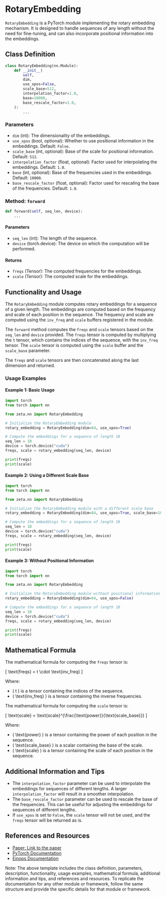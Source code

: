 # RotaryEmbedding

`RotaryEmbedding` is a PyTorch module implementing the rotary embedding mechanism. It is designed to handle sequences of any length without the need for fine-tuning, and can also incorporate positional information into the embeddings.

## Class Definition

```python
class RotaryEmbedding(nn.Module):
    def __init__(
        self,
        dim,
        use_xpos=False,
        scale_base=512,
        interpolation_factor=1.0,
        base=10000,
        base_rescale_factor=1.0,
    ):
        ...
```

### Parameters

- `dim` (int): The dimensionality of the embeddings.
- `use_xpos` (bool, optional): Whether to use positional information in the embeddings. Default: `False`.
- `scale_base` (int, optional): Base of the scale for positional information. Default: `512`.
- `interpolation_factor` (float, optional): Factor used for interpolating the embeddings. Default: `1.0`.
- `base` (int, optional): Base of the frequencies used in the embeddings. Default: `10000`.
- `base_rescale_factor` (float, optional): Factor used for rescaling the base of the frequencies. Default: `1.0`.

### Method: `forward`

```python
def forward(self, seq_len, device):
    ...
```

#### Parameters

- `seq_len` (int): The length of the sequence.
- `device` (torch.device): The device on which the computation will be performed.

#### Returns

- `freqs` (Tensor): The computed frequencies for the embeddings.
- `scale` (Tensor): The computed scale for the embeddings.

## Functionality and Usage

The `RotaryEmbedding` module computes rotary embeddings for a sequence of a given length. The embeddings are computed based on the frequency and scale of each position in the sequence. The frequency and scale are computed using the `inv_freq` and `scale` buffers registered in the module.

The `forward` method computes the `freqs` and `scale` tensors based on the `seq_len` and `device` provided. The `freqs` tensor is computed by multiplying the `t` tensor, which contains the indices of the sequence, with the `inv_freq` tensor. The `scale` tensor is computed using the `scale` buffer and the `scale_base` parameter.

The `freqs` and `scale` tensors are then concatenated along the last dimension and returned.

### Usage Examples

#### Example 1: Basic Usage

```python
import torch
from torch import nn

from zeta.nn import RotaryEmbedding

# Initialize the RotaryEmbedding module
rotary_embedding = RotaryEmbedding(dim=64, use_xpos=True)

# Compute the embeddings for a sequence of length 10
seq_len = 10
device = torch.device("cuda")
freqs, scale = rotary_embedding(seq_len, device)

print(freqs)
print(scale)
```

#### Example 2: Using a Different Scale Base

```python
import torch
from torch import nn

from zeta.nn import RotaryEmbedding

# Initialize the RotaryEmbedding module with a different scale base
rotary_embedding = RotaryEmbedding(dim=64, use_xpos=True, scale_base=1024)

# Compute the embeddings for a sequence of length 10
seq_len = 10
device = torch.device("cuda")
freqs, scale = rotary_embedding(seq_len, device)

print(freqs)
print(scale)
```

#### Example 3: Without Positional Information

```python
import torch
from torch import nn

from zeta.nn import RotaryEmbedding

# Initialize the RotaryEmbedding module without positional information
rotary_embedding = RotaryEmbedding(dim=64, use_xpos=False)

# Compute the embeddings for a sequence of length 10
seq_len = 10
device = torch.device("cuda")
freqs, scale = rotary_embedding(seq_len, device)

print(freqs)
print(scale)
```

## Mathematical Formula

The mathematical formula for computing the `freqs` tensor is:

\[ \text{freqs} = t \cdot \text{inv\_freq} \]

Where:
- \( t \) is a tensor containing the indices of the sequence.
- \( \text{inv\_freq} \) is a tensor containing the inverse frequencies.

The mathematical formula for computing the `scale` tensor is:

\[ \text{scale} = \text{scale}^{\frac{\text{power}}{\text{scale\_base}}} \]

Where:
- \( \text{power} \) is a tensor containing the power of each position in the sequence.
- \( \text{scale\_base} \) is a scalar containing the base of the scale.
- \( \text{scale} \) is a tensor containing the scale of each position in the sequence.

## Additional Information and Tips

- The `interpolation_factor` parameter can be used to interpolate the embeddings for sequences of different lengths. A larger `interpolation_factor` will result in a smoother interpolation.
- The `base_rescale_factor` parameter can be used to rescale the base of the frequencies. This can be useful for adjusting the embeddings for sequences of different lengths.
- If `use_xpos` is set to `False`, the `scale` tensor will not be used, and the `freqs` tensor will be returned as is.

## References and Resources

- [Paper: Link to the paper](https://arxiv.org/pdf/2308.10882.pdf)
- [PyTorch Documentation](https://pytorch.org/docs/stable/indehtml)
- [Einops Documentation](https://einops.rocks/pytorch-examples.html)

Note: The above template includes the class definition, parameters, description, functionality, usage examples, mathematical formula, additional information and tips, and references and resources. To replicate the documentation for any other module or framework, follow the same structure and provide the specific details for that module or framework.